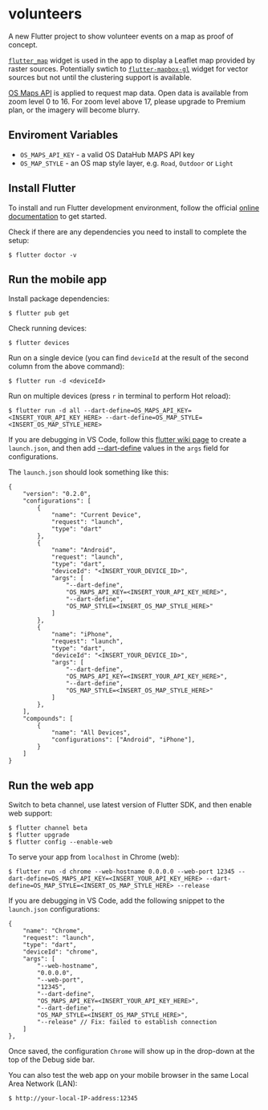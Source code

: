 # volunteers

A new Flutter project to show volunteer events on a map as proof of concept.

[`flutter_map`](https://github.com/fleaflet/flutter_map) widget is used in the app to display a Leaflet map provided by raster sources. Potentially swtich to [`flutter-mapbox-gl`](https://github.com/tobrun/flutter-mapbox-gl) widget for vector sources but not until the clustering support is available.

[OS Maps API](https://osdatahub.os.uk/docs/wmts/overview) is applied to request map data. Open data is available from zoom level 0 to 16. For zoom level above 17, please upgrade to Premium plan, or the imagery will become blurry.

## Enviroment Variables

* `OS_MAPS_API_KEY` - a valid OS DataHub MAPS API key
* `OS_MAP_STYLE` - an OS map style layer, e.g. `Road`, `Outdoor` or `Light`

## Install Flutter

To install and run Flutter development environment, follow the official [online documentation](https://flutter.dev/docs/get-started/install) to get started.

Check if there are any dependencies you need to install to complete the setup:
```
$ flutter doctor -v
```

## Run the mobile app

Install package dependencies:
```
$ flutter pub get
```

Check running devices:
```
$ flutter devices
```

Run on a single device (you can find `deviceId` at the result of the second column from the above command):
```
$ flutter run -d <deviceId>
```

Run on multiple devices (press `r` in terminal to perform Hot reload):
```
$ flutter run -d all --dart-define=OS_MAPS_API_KEY=<INSERT_YOUR_API_KEY_HERE> --dart-define=OS_MAP_STYLE=<INSERT_OS_MAP_STYLE_HERE>
```
If you are debugging in VS Code, follow this [flutter wiki page](https://github.com/flutter/flutter/wiki/Multi-device-debugging-in-VS-Code) to create a `launch.json`, and then add [--dart-define](https://dartcode.org/docs/using-dart-define-in-flutter/) values in the `args` field for configurations.

The `launch.json` should look something like this:
```
{
	"version": "0.2.0",
	"configurations": [
		{
			"name": "Current Device",
			"request": "launch",
			"type": "dart"
		},
		{
			"name": "Android",
			"request": "launch",
			"type": "dart",
			"deviceId": "<INSERT_YOUR_DEVICE_ID>",
			"args": [
				"--dart-define",
				"OS_MAPS_API_KEY=<INSERT_YOUR_API_KEY_HERE>",
				"--dart-define",
				"OS_MAP_STYLE=<INSERT_OS_MAP_STYLE_HERE>"
			]
		},
		{
			"name": "iPhone",
			"request": "launch",
			"type": "dart",
			"deviceId": "<INSERT_YOUR_DEVICE_ID>",
			"args": [
				"--dart-define",
				"OS_MAPS_API_KEY=<INSERT_YOUR_API_KEY_HERE>",
				"--dart-define",
				"OS_MAP_STYLE=<INSERT_OS_MAP_STYLE_HERE>"
			]
		},
	],
	"compounds": [
		{
			"name": "All Devices",
			"configurations": ["Android", "iPhone"],
		}
	]
}
```

## Run the web app

Switch to beta channel, use latest version of Flutter SDK, and then enable web support:
```
$ flutter channel beta
$ flutter upgrade
$ flutter config --enable-web
```

To serve your app from `localhost` in Chrome (web):
```
$ flutter run -d chrome --web-hostname 0.0.0.0 --web-port 12345 --dart-define=OS_MAPS_API_KEY=<INSERT_YOUR_API_KEY_HERE> --dart-define=OS_MAP_STYLE=<INSERT_OS_MAP_STYLE_HERE> --release
```

If you are debugging in VS Code, add the following snippet to the `launch.json` configurations:
```
{
	"name": "Chrome",
	"request": "launch",
	"type": "dart",
	"deviceId": "chrome",
	"args": [
		"--web-hostname",
		"0.0.0.0",
		"--web-port",
		"12345",
		"--dart-define",
		"OS_MAPS_API_KEY=<INSERT_YOUR_API_KEY_HERE>",
		"--dart-define",
		"OS_MAP_STYLE=<INSERT_OS_MAP_STYLE_HERE>",
		"--release" // Fix: failed to establish connection
	]
},
```
Once saved, the configuration `Chrome` will show up in the drop-down at the top of the Debug side bar.

You can also test the web app on your mobile browser in the same Local Area Network (LAN):
```
$ http://your-local-IP-address:12345
```
